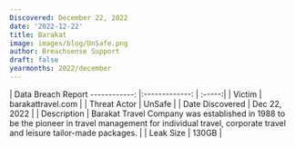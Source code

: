 ```yaml
---
Discovered: December 22, 2022
date: '2022-12-22'
title: Barakat
image: images/blog/UnSafe.png
author: Breachsense Support
draft: false
yearmonths: 2022/december
---
```



| Data Breach Report
------------:     |:-------------:    | :-----:|
| Victim      | barakattravel.com      | 
| Threat Actor      | UnSafe      | 
| Date Discovered      | Dec 22, 2022      | 
| Description      | Barakat Travel Company was established in 1988 to be the pioneer in travel management for individual travel, corporate travel and leisure tailor-made packages.      | 
| Leak Size      | 130GB      | 

